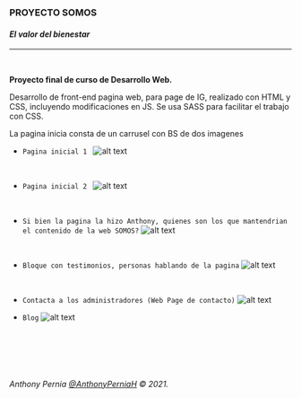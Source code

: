 ### **PROYECTO SOMOS**
 #### ***El valor del bienestar***
----

<br/>

**Proyecto final de curso de Desarrollo Web.**

Desarrollo de front-end pagina web, para page de IG, realizado con HTML y CSS, incluyendo modificaciones en JS. Se usa SASS para facilitar el trabajo con CSS. 

La pagina inicia consta de un carrusel con BS de dos imagenes

 - `Pagina inicial 1 `
![alt text](https://github.com/anthonyperniah/SomosWeb/blob/master/images/preview/main1.png?raw=true)

<br/>

 - `Pagina inicial 2 `
![alt text](https://github.com/anthonyperniah/SomosWeb/blob/master/images/preview/main2.png?raw=true)

<br/>

 - `Si bien la pagina la hizo Anthony, quienes son los que mantendrian el contenido de la web SOMOS?`
![alt text](https://github.com/anthonyperniah/SomosWeb/blob/master/images/preview/about.png?raw=true)

<br/>

 - `Bloque con testimonios, personas hablando de la pagina`
![alt text](https://github.com/anthonyperniah/SomosWeb/blob/master/images/preview/person.png?raw=true)

<br/>

 - `Contacta a los administradores (Web Page de contacto)`
 ![alt text](https://github.com/anthonyperniah/SomosWeb/blob/master/images/preview/contact.png?raw=true)


 - `Blog`
 ![alt text](https://github.com/anthonyperniah/SomosWeb/blob/master/images/preview/blog.png?raw=true)



<br/>
<br/>
<br/>
<br/>




  
    

###### Anthony Pernia <a href="https://anthonyperniah.github.io/" target="_blank">@AnthonyPerniaH</a> © 2021. 
  
